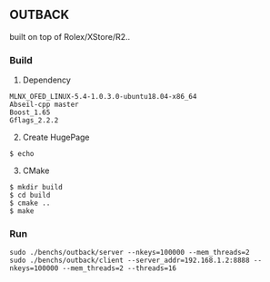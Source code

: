 ## OUTBACK
built on top of Rolex/XStore/R2..

### Build
1. Dependency
```
MLNX_OFED_LINUX-5.4-1.0.3.0-ubuntu18.04-x86_64
Abseil-cpp master
Boost_1.65
Gflags_2.2.2
```
2. Create HugePage
```
$ echo 
```
3. CMake
```
$ mkdir build
$ cd build
$ cmake ..
$ make
```

### Run
```
sudo ./benchs/outback/server --nkeys=100000 --mem_threads=2
sudo ./benchs/outback/client --server_addr=192.168.1.2:8888 --nkeys=100000 --mem_threads=2 --threads=16
```

